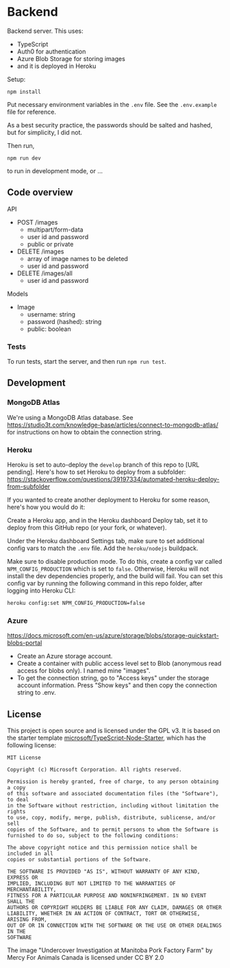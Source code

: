 # Backend

Backend server. This uses:

- TypeScript
- Auth0 for authentication
- Azure Blob Storage for storing images
- and it is deployed in Heroku

Setup:

```
npm install
```

Put necessary environment variables in the `.env` file. See the `.env.example` file for reference.

As a best security practice, the passwords should be salted and hashed, but for simplicity, I did not.

Then run,

```
npm run dev
```

to run in development mode, or …

## Code overview

API

- POST /images
  - multipart/form-data
  - user id and password
  - public or private
- DELETE /images
  - array of image names to be deleted
  - user id and password
- DELETE /images/all
  - user id and password

Models

- Image
  - username: string
  - password (hashed): string
  - public: boolean

### Tests

To run tests, start the server, and then run `npm run test`.

## Development

### MongoDB Atlas

We're using a MongoDB Atlas database. See https://studio3t.com/knowledge-base/articles/connect-to-mongodb-atlas/ for instructions on how to obtain the connection string.

### Heroku

Heroku is set to auto-deploy the `develop` branch of this repo to [URL pending]. Here's how to set Heroku to deploy from a subfolder: https://stackoverflow.com/questions/39197334/automated-heroku-deploy-from-subfolder

If you wanted to create another deployment to Heroku for some reason, here's how you would do it:

Create a Heroku app, and in the Heroku dashboard Deploy tab, set it to deploy from this GitHub repo (or your fork, or whatever).

Under the Heroku dashboard Settings tab, make sure to set additional config vars to match the `.env` file. Add the `heroku/nodejs` buildpack.

Make sure to disable production mode. To do this, create a config var called `NPM_CONFIG_PRODUCTION` which is set to `false`. Otherwise, Heroku will not install the dev dependencies properly, and the build will fail. You can set this config var by running the following command in this repo folder, after logging into Heroku CLI:

```sh
heroku config:set NPM_CONFIG_PRODUCTION=false
```

### Azure

https://docs.microsoft.com/en-us/azure/storage/blobs/storage-quickstart-blobs-portal

- Create an Azure storage account.
- Create a container with public access level set to Blob (anonymous read access for blobs only). I named mine "images".
- To get the connection string, go to "Access keys" under the storage account information. Press "Show keys" and then copy the connection string to .env.

## License

This project is open source and is licensed under the GPL v3. It is based on the starter template [microsoft/TypeScript-Node-Starter](https://github.com/microsoft/TypeScript-Node-Starter/), which has the following license:

    MIT License

    Copyright (c) Microsoft Corporation. All rights reserved.

    Permission is hereby granted, free of charge, to any person obtaining a copy
    of this software and associated documentation files (the "Software"), to deal
    in the Software without restriction, including without limitation the rights
    to use, copy, modify, merge, publish, distribute, sublicense, and/or sell
    copies of the Software, and to permit persons to whom the Software is
    furnished to do so, subject to the following conditions:

    The above copyright notice and this permission notice shall be included in all
    copies or substantial portions of the Software.

    THE SOFTWARE IS PROVIDED "AS IS", WITHOUT WARRANTY OF ANY KIND, EXPRESS OR
    IMPLIED, INCLUDING BUT NOT LIMITED TO THE WARRANTIES OF MERCHANTABILITY,
    FITNESS FOR A PARTICULAR PURPOSE AND NONINFRINGEMENT. IN NO EVENT SHALL THE
    AUTHORS OR COPYRIGHT HOLDERS BE LIABLE FOR ANY CLAIM, DAMAGES OR OTHER
    LIABILITY, WHETHER IN AN ACTION OF CONTRACT, TORT OR OTHERWISE, ARISING FROM,
    OUT OF OR IN CONNECTION WITH THE SOFTWARE OR THE USE OR OTHER DEALINGS IN THE
    SOFTWARE

The image "Undercover Investigation at Manitoba Pork Factory Farm" by Mercy For Animals Canada is licensed under CC BY 2.0
